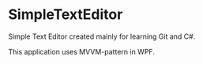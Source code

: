 # SimpleTextEditor
Simple Text Editor created mainly for learning Git and C#.

This application uses MVVM-pattern in WPF.

